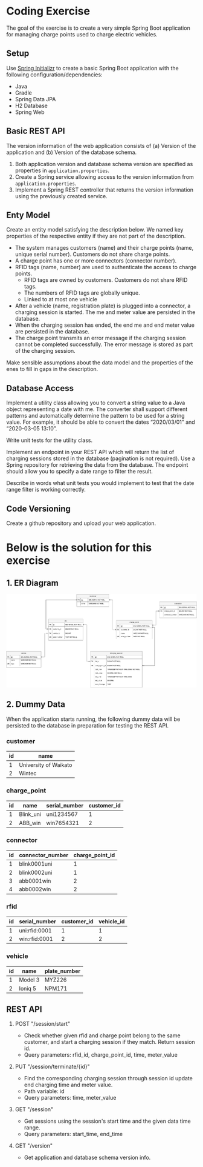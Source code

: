 # Coding Exercise 
The goal of the exercise is to create a very simple Spring Boot application for managing charge points used to charge electric vehicles. 
## Setup 
Use [Spring Initializr](https://start.spring.io/) to create a basic Spring Boot application with the following configuration/dependencies: 
- Java 
- Gradle 
- Spring Data JPA 
- H2 Database 
- Spring Web 
## Basic REST API 
The version information of the web application consists of (a) Version of the application and (b) Version of the database schema. 
1. Both application version and database schema version are specified as properties in `application.properties`. 
2. Create a Spring service allowing access to the version information from `application.properties`. 
3. Implement a Spring REST controller that returns the version information using the previously created service. 
## Enty Model 
Create an entity model satisfying the description below. We named key properties of the respective entity if they are not part of the description. 
- The system manages customers (name) and their charge points (name, unique serial number). Customers do not share charge points. 
- A charge point has one or more connectors (connector number). 
- RFID tags (name, number) are used to authenticate the access to charge points. 
    - RFID tags are owned by customers. Customers do not share RFID tags. 
    - The numbers of RFID tags are globally unique. 
    - Linked to at most one vehicle 
- After a vehicle (name, registration plate) is plugged into a connector, a charging session is started. The me and meter value are persisted in the database.
- When the charging session has ended, the end me and end meter value are persisted in the database. 
- The charge point transmits an error message if the charging session cannot be completed successfully. The error message is stored as part of the charging session. 

Make sensible assumptions about the data model and the properties of the enes to fill in gaps in the description. 
## Database Access 
Implement a utility class allowing you to convert a string value to a Java object representing a date with me. The converter shall support different patterns and automatically determine the pattern to be used for a string value. For example, it should be able to convert the dates “2020/03/01” and “2020-03-05 13:10”. 

Write unit tests for the utility class. 

Implement an endpoint in your REST API which will return the list of charging sessions stored in the database (pagination is not required). Use a Spring repository for retrieving the data from the database. The endpoint should allow you to specify a date range to filter the result. 

Describe in words what unit tests you would implement to test that the date range filter is working correctly. 
## Code Versioning 
Create a github repository and upload your web application.


# Below is the solution for this exercise
## 1. ER Diagram
![Entity](EntityDiagram.png)

## 2. Dummy Data
When the application starts running, the following dummy data will be persisted to the database in preparation for testing the REST API.
### customer
| id  | name                  |
|-----|-----------------------|
| 1   | University of Waikato |
| 2   | Wintec                |
### charge_point
| id  | name      | serial_number | customer_id |
|-----|-----------|---------------|-------------|
| 1   | Blink_uni | uni1234567    | 1           |
| 2   | ABB_win   | win7654321    | 2           |
### connector
| id  | connector_number | charge_point_id |
|-----|------------------|-----------------|
| 1   | blink0001uni     | 1               | 
| 2   | blink0002uni     | 1               | 
| 3   | abb0001win       | 2               |
| 4   | abb0002win       | 2               |
### rfid
| id  | serial_number | customer_id | vehicle_id |
|-----|---------------|-------------|------------|
| 1   | uni:rfid:0001 | 1           | 1          |
| 2   | win:rfid:0001 | 2           | 2          |
### vehicle
| id  | name    | plate_number |
|-----|---------|--------------|
| 1   | Model 3 | MYZ226       | 
| 2   | Ioniq 5 | NPM171       | 

## REST API
1. POST  "/session/start"
    - Check whether given rfid and charge point belong to the same customer, and start a charging session if they match. Return session id.
    - Query parameters: rfid_id, charge_point_id, time, meter_value

2. PUT  "/session/terminate/{id}"
    - Find the corresponding charging session through session id update end charging time and meter value.
    - Path variable: id
    - Query parameters: time, meter_value

3. GET "/session"
    - Get sessions using the session's start time and the given data time range.
    - Query parameters: start_time, end_time

4. GET "/version"
    - Get application and database schema version info.
    
 
